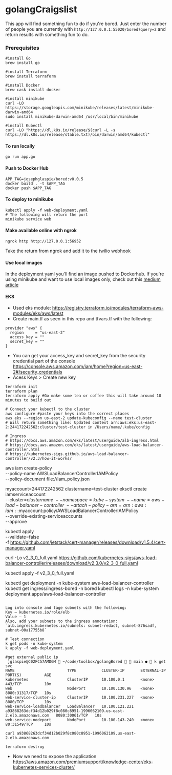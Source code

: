 # golangCraigslist

This app will find something fun to do if you're bored. Just enter the number of people you are currently with
`http://127.0.0.1:55020/bored?query=2` 
and return results with something fun to do.

### Prerequisites
```
#install Go
brew install go

#install Terraform
brew install terraform

#install Docker
brew cask install docker

#install minikube
curl -LO https://storage.googleapis.com/minikube/releases/latest/minikube-darwin-amd64
sudo install minikube-darwin-amd64 /usr/local/bin/minikube

#install Kubectl
curl -LO "https://dl.k8s.io/release/$(curl -L -s https://dl.k8s.io/release/stable.txt)/bin/darwin/amd64/kubectl"

```
#### To run locally

`go run app.go`

#### Push to Docker Hub
```
APP_TAG=josephglaspie/bored:v0.0.5
docker build . -t $APP_TAG
docker push $APP_TAG
```

#### To deploy to minikube
```
kubectl apply -f web-deployment.yaml
# The following will return the port
minikube service web 
```
#### Make available online with ngrok
```
ngrok http http://127.0.0.1:56952
```
Take the return from ngrok and add it to the twilio webhook

#### Use local images
In the deployment yaml you'll find  an image pushed to Dockerhub. If you're using minikube and 
want to use local images only, check out this [medium article](https://medium.com/swlh/how-to-run-locally-built-docker-images-in-kubernetes-b28fbc32cc1d) 

#### EKS
- Used eks module: https://registry.terraform.io/modules/terraform-aws-modules/eks/aws/latest
- Create main.tf as seen in this repo and tfvars.tf with the following:

```
provider "aws" {
  region     = "us-east-2"
  access_key = ""
  secret_key = ""
}
```
- You can get your access_key and secret_key from the security credential part of the console 
https://console.aws.amazon.com/iam/home?region=us-east-2#/security_credentials
- Acess Keys > Create new key
```
terraform init
terraform plan
terraform apply #Go make some tea or coffee this will take around 10 minutes to build out

# Connect your kubectl to the cluster
aws configure #paste your keys into the correct places
aws eks --region us-east-2 update-kubeconfig --name test-cluster
# Will return something like: Updated context arn:aws:eks:us-east-2:244172242562:cluster/test-cluster in /Users/name/.kube/config

# Ingress
# https://docs.aws.amazon.com/eks/latest/userguide/alb-ingress.html
# https://docs.aws.amazon.com/eks/latest/userguide/aws-load-balancer-controller.html
# https://kubernetes-sigs.github.io/aws-load-balancer-controller/v2.3/how-it-works/

```
aws iam create-policy \
--policy-name AWSLoadBalancerControllerIAMPolicy \
--policy-document file://iam_policy.json

myaccount=244172242562
clustername=test-cluster
eksctl create iamserviceaccount \
--cluster=$clustername \
--namespace=kube-system \
--name=aws-load-balancer-controller \
--attach-policy-arn=arn:aws:iam::$myaccount:policy/AWSLoadBalancerControllerIAMPolicy \
--override-existing-serviceaccounts \
--approve

kubectl apply \
--validate=false \
-f https://github.com/jetstack/cert-manager/releases/download/v1.5.4/cert-manager.yaml

curl -Lo v2_3_0_full.yaml https://github.com/kubernetes-sigs/aws-load-balancer-controller/releases/download/v2.3.0/v2_3_0_full.yaml

kubectl apply -f v2_3_0_full.yaml

kubectl get deployment -n kube-system aws-load-balancer-controller
kubectl get ingress/ingress-bored -n bored
kubectl logs -n kube-system   deployment.apps/aws-load-balancer-controller




```

Log into console and tage subnets with the following:
Key – kubernetes.io/role/elb
Value – 1
Also, add your subnets to the ingress annotation:
`alb.ingress.kubernetes.io/subnets: subnet-redact, subnet-876sadf, subnet-00a17755b8`

# Test connection
k get pods -n kube-system
k apply -f web-deployment.yaml

#get external public ip
 jglaspie@C02FC57AMD6M  ~/code/toolbox/golangBored   main ●  k get svc
NAME                       TYPE           CLUSTER-IP       EXTERNAL-IP                                                               PORT(S)          AGE
kubernetes                 ClusterIP      10.100.0.1       <none>                                                                    443/TCP          10m
web                        NodePort       10.100.130.96    <none>                                                                    8080:31317/TCP   10s
web-service-cluster-ip     ClusterIP      10.100.231.227   <none>                                                                    8080/TCP         10s
web-service-loadbalancer   LoadBalancer   10.100.121.221   a93868263dcf34d12b029f8c080c8951-1996062109.us-east-2.elb.amazonaws.com   8080:30061/TCP   10s
web-service-nodeport       NodePort       10.100.143.240   <none>                                                                    80:31549/TCP     10s

curl a93868263dcf34d12b029f8c080c8951-1996062109.us-east-2.elb.amazonaws.com

terraform destroy
```
- Now we need to expose the application https://aws.amazon.com/premiumsupport/knowledge-center/eks-kubernetes-services-cluster/